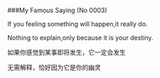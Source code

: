 ###My Famous Saying (No 0003)

If you feeling something will happen,it really do.

Nothing to explain,only because it is your destiny.

如果你感觉到某事即将发生，它一定会发生

无需解释，恰好因为它是你的幽灵